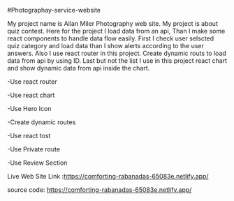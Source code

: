 #Photographay-service-website

My project name is Allan Miler Photography web site. My project is about quiz contest. Here for the project I load data from an api, Than I make some react components to handle data flow easily. First I check user selscted quiz category and load data than I show alerts according to the user answers. Also I use react router in this project. Create dynamic routs to load data from api by using ID. Last but not the list I use in this project react chart and show dynamic data from api inside the chart.

-Use react router

-Use react chart

-Use Hero Icon

-Create dynamic routes

-Use react tost

-Use Private route
 
 -Use Review Section
 
 Live Web Site Link :https://comforting-rabanadas-65083e.netlify.app/
 
 
 source code: https://comforting-rabanadas-65083e.netlify.app/
